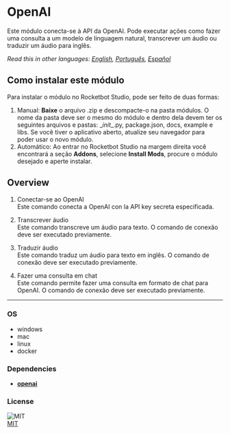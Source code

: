 # OpenAI
  
Este módulo conecta-se à API da OpenAI. Pode executar ações como fazer uma consulta a um modelo de linguagem natural, transcrever um áudio ou traduzir um áudio para inglês.  

*Read this in other languages: [English](README.md), [Português](README.pr.md), [Español](README.es.md)*

## Como instalar este módulo
  
Para instalar o módulo no Rocketbot Studio, pode ser feito de duas formas:
1. Manual: __Baixe__ o arquivo .zip e descompacte-o na pasta módulos. O nome da pasta deve ser o mesmo do módulo e dentro dela devem ter os seguintes arquivos e pastas: \__init__.py, package.json, docs, example e libs. Se você tiver o aplicativo aberto, atualize seu navegador para poder usar o novo módulo.
2. Automático: Ao entrar no Rocketbot Studio na margem direita você encontrará a seção **Addons**, selecione **Install Mods**, procure o módulo desejado e aperte instalar.  


## Overview


1. Conectar-se ao OpenAI  
Este comando conecta a OpenAI con la API key secreta especificada.

2. Transcrever áudio  
Este comando transcreve um áudio para texto. O comando de conexão deve ser executado previamente.

3. Traduzir áudio  
Este comando traduz um áudio para texto em inglês. O comando de conexão deve ser executado previamente.

4. Fazer uma consulta em chat  
Este comando permite fazer uma consulta em formato de chat para OpenAI. O comando de conexão deve ser executado previamente.



----
### OS

- windows
- mac
- linux
- docker

### Dependencies
- [**openai**](https://pypi.org/project/openai/)
### License
  
![MIT](https://img.shields.io/github/license/instaloader/instaloader.svg)  
[MIT](https://opensource.org/license/mit)